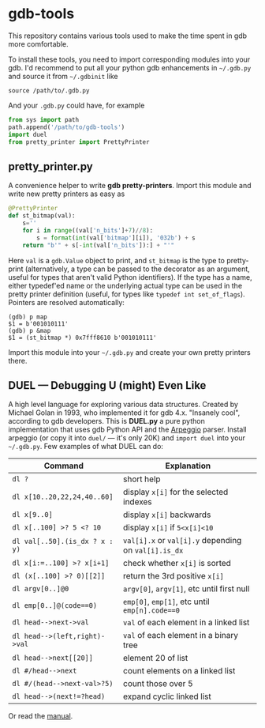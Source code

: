 # gdb-tools

This repository contains various tools used to make the time spent in gdb more
comfortable.

To install these tools, you need to import corresponding modules into your gdb.
I'd recommend to put all your python gdb enhancements in `~/.gdb.py` and source
it from `~/.gdbinit` like

    source /path/to/.gdb.py

And your `.gdb.py` could have, for example
```python
from sys import path
path.append('/path/to/gdb-tools')
import duel
from pretty_printer import PrettyPrinter
```

## pretty_printer.py

A convenience helper to write **gdb pretty-printers**. Import this module and
write new pretty printers as easy as
```python
@PrettyPrinter
def st_bitmap(val):
    s=''
    for i in range((val['n_bits']+7)//8):
        s = format(int(val['bitmap'][i]), '032b') + s
    return "b'" + s[-int(val['n_bits']):] + "'"
```
Here `val` is a `gdb.Value` object to print, and `st_bitmap` is the type to
pretty-print (alternatively, a type can be passed to the decorator as an
argument, useful for types that aren't valid Python identifiers). If the type
has a name, either typedef'ed name or the underlying actual type can be used in
the pretty printer definition (useful, for types like
`typedef int set_of_flags`). Pointers are resolved automatically:
```
(gdb) p map
$1 = b'001010111'
(gdb) p &map
$1 = (st_bitmap *) 0x7fff8610 b'001010111'
```

Import this module into your `~/.gdb.py` and create your own pretty printers
there.

## DUEL — Debugging U (might) Even Like

A high level language for exploring various data structures. Created by
Michael Golan in 1993, who implemented it for gdb 4.x. "Insanely cool",
according to gdb developers. This is **DUEL.py** a pure python implementation
that uses gdb Python API and the [Arpeggio](https://github.com/igordejanovic/Arpeggio)
parser. Install arpeggio (or copy it into `duel/` — it's only 20K) and
`import duel` into your `~/.gdb.py`. Few examples of what DUEL can do:

Command | Explanation
------------ | -------------
`dl ?` | short help
`dl x[10..20,22,24,40..60]` | display `x[i]` for the selected indexes
`dl x[9..0]` | display `x[i]` backwards
`dl x[..100] >? 5 <? 10` | display `x[i]` if `5<x[i]<10`
`dl val[..50].(is_dx ? x : y)` | `val[i].x` or `val[i].y` depending on `val[i].is_dx`
`dl x[i:=..100] >? x[i+1]` | check whether `x[i]` is sorted
`dl (x[..100] >? 0)[[2]]` | return the 3rd positive `x[i]`
`dl argv[0..]@0` | `argv[0]`, `argv[1]`, etc until first null
`dl emp[0..]@(code==0)` | `emp[0]`, `emp[1]`, etc until `emp[n].code==0`
`dl head-->next->val` | `val` of each element in a linked list
`dl head-->(left,right)->val` | `val` of each element in a binary tree
`dl head-->next[[20]]` | element 20 of list
`dl #/head-->next` | count elements on a linked list
`dl #/(head-->next-val>?5)` | count those over 5
`dl head-->(next!=?head)` | expand cyclic linked list

Or read the [manual](duel/help.md).
